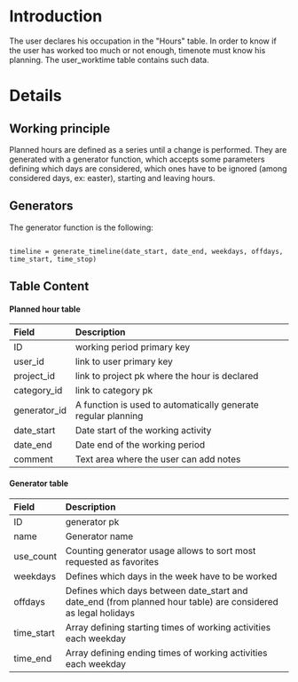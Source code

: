 # Introduction #

The user declares his occupation in the "Hours" table. In order to know if the user has worked too much or not enough, timenote must know his planning.
The user\_worktime table contains such data.

# Details #

## Working principle ##

Planned hours are defined as a series until a change is performed. They are generated with a generator function, which accepts some parameters defining which days are considered, which ones have to be ignored (among considered days, ex: easter), starting and leaving hours.

## Generators ##

The generator function is the following:

```

timeline = generate_timeline(date_start, date_end, weekdays, offdays, time_start, time_stop)

```

## Table Content ##


#### Planned hour table ####

| **Field** | **Description** |
|:----------|:----------------|
| ID | working period primary key |
| user\_id | link to user primary key |
| project\_id | link to project pk where the hour is declared |
| category\_id | link to category pk |
| generator\_id | A function is used to automatically generate regular planning |
| date\_start | Date start of the working activity |
| date\_end | Date end of the working period |
| comment | Text area where the user can add notes |

#### Generator table ####

| **Field** | **Description** |
|:----------|:----------------|
| ID | generator pk |
| name | Generator name |
| use\_count | Counting generator usage allows to sort most requested as favorites |
| weekdays | Defines which days in the week have to be worked |
| offdays | Defines which days between date\_start and date\_end (from planned hour table) are considered as legal holidays |
| time\_start | Array defining starting times of working activities each weekday |
| time\_end | Array defining ending times of working activities each weekday |